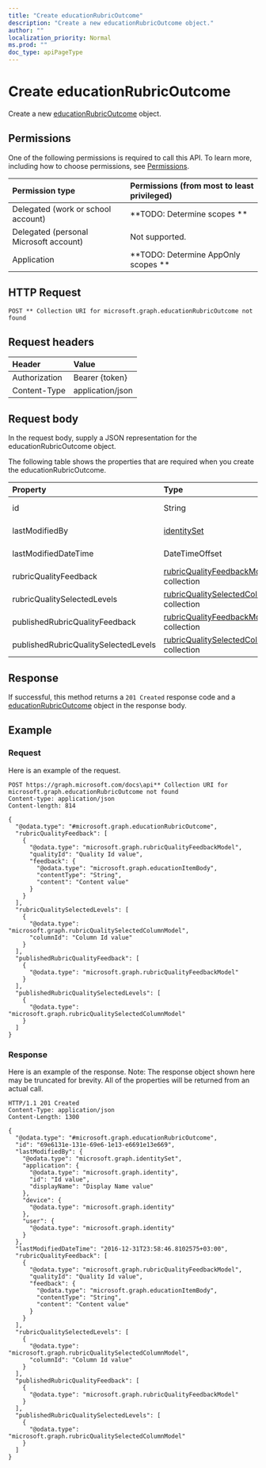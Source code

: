 ```yaml
---
title: "Create educationRubricOutcome"
description: "Create a new educationRubricOutcome object."
author: ""
localization_priority: Normal
ms.prod: ""
doc_type: apiPageType
---
```


# Create educationRubricOutcome

Create a new [educationRubricOutcome](../resources/educationrubricoutcome.md) object.

## Permissions
One of the following permissions is required to call this API. To learn more, including how to choose permissions, see [Permissions](/concepts/permissions-reference.md).

|Permission type|Permissions (from most to least privileged)|
|:---|:---|
|Delegated (work or school account)|**TODO: Determine scopes **|
|Delegated (personal Microsoft account)|Not supported.|
|Application|**TODO: Determine AppOnly scopes **|

## HTTP Request
<!-- {
  "blockType": "ignored"
}
-->
``` http
POST ** Collection URI for microsoft.graph.educationRubricOutcome not found
```

## Request headers
|Header|Value|
|:---|:---|
|Authorization|Bearer {token}|
|Content-Type|application/json|

## Request body
In the request body, supply a JSON representation for the educationRubricOutcome object.

The following table shows the properties that are required when you create the educationRubricOutcome.

|Property|Type|Description|
|:---|:---|:---|
|id|String| Inherited from [entity](../resources/entity.md)|
|lastModifiedBy|[identitySet](../resources/identitySet.md)| Inherited from [educationOutcome](../resources/educationOutcome.md)|
|lastModifiedDateTime|DateTimeOffset| Inherited from [educationOutcome](../resources/educationOutcome.md)|
|rubricQualityFeedback|[rubricQualityFeedbackModel](../resources/rubricQualityFeedbackModel.md) collection||
|rubricQualitySelectedLevels|[rubricQualitySelectedColumnModel](../resources/rubricQualitySelectedColumnModel.md) collection||
|publishedRubricQualityFeedback|[rubricQualityFeedbackModel](../resources/rubricQualityFeedbackModel.md) collection||
|publishedRubricQualitySelectedLevels|[rubricQualitySelectedColumnModel](../resources/rubricQualitySelectedColumnModel.md) collection||



## Response
If successful, this method returns a `201 Created` response code and a [educationRubricOutcome](../resources/educationrubricoutcome.md) object in the response body.

## Example

### Request
Here is an example of the request.
<!-- {
  "blockType": "request",
  "name": "create_educationrubricoutcome_from_"
}
-->
``` http
POST https://graph.microsoft.com/docs\api** Collection URI for microsoft.graph.educationRubricOutcome not found
Content-type: application/json
Content-length: 814

{
  "@odata.type": "#microsoft.graph.educationRubricOutcome",
  "rubricQualityFeedback": [
    {
      "@odata.type": "microsoft.graph.rubricQualityFeedbackModel",
      "qualityId": "Quality Id value",
      "feedback": {
        "@odata.type": "microsoft.graph.educationItemBody",
        "contentType": "String",
        "content": "Content value"
      }
    }
  ],
  "rubricQualitySelectedLevels": [
    {
      "@odata.type": "microsoft.graph.rubricQualitySelectedColumnModel",
      "columnId": "Column Id value"
    }
  ],
  "publishedRubricQualityFeedback": [
    {
      "@odata.type": "microsoft.graph.rubricQualityFeedbackModel"
    }
  ],
  "publishedRubricQualitySelectedLevels": [
    {
      "@odata.type": "microsoft.graph.rubricQualitySelectedColumnModel"
    }
  ]
}
```

### Response
Here is an example of the response. Note: The response object shown here may be truncated for brevity. All of the properties will be returned from an actual call.
<!-- {
  "blockType": "response",
  "truncated": true,
  "@odata.type": "microsoft.graph.educationrubricoutcome"
}
-->
``` http
HTTP/1.1 201 Created
Content-Type: application/json
Content-Length: 1300

{
  "@odata.type": "#microsoft.graph.educationRubricOutcome",
  "id": "69e6131e-131e-69e6-1e13-e6691e13e669",
  "lastModifiedBy": {
    "@odata.type": "microsoft.graph.identitySet",
    "application": {
      "@odata.type": "microsoft.graph.identity",
      "id": "Id value",
      "displayName": "Display Name value"
    },
    "device": {
      "@odata.type": "microsoft.graph.identity"
    },
    "user": {
      "@odata.type": "microsoft.graph.identity"
    }
  },
  "lastModifiedDateTime": "2016-12-31T23:58:46.8102575+03:00",
  "rubricQualityFeedback": [
    {
      "@odata.type": "microsoft.graph.rubricQualityFeedbackModel",
      "qualityId": "Quality Id value",
      "feedback": {
        "@odata.type": "microsoft.graph.educationItemBody",
        "contentType": "String",
        "content": "Content value"
      }
    }
  ],
  "rubricQualitySelectedLevels": [
    {
      "@odata.type": "microsoft.graph.rubricQualitySelectedColumnModel",
      "columnId": "Column Id value"
    }
  ],
  "publishedRubricQualityFeedback": [
    {
      "@odata.type": "microsoft.graph.rubricQualityFeedbackModel"
    }
  ],
  "publishedRubricQualitySelectedLevels": [
    {
      "@odata.type": "microsoft.graph.rubricQualitySelectedColumnModel"
    }
  ]
}
```

